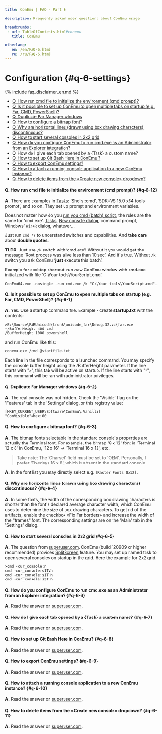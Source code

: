 ```yaml
---
title: ConEmu | FAQ - Part 6

description: Frequenly asked user questions about ConEmu usage

breadcrumbs:
 - url: TableOfContents.html#conemu
   title: ConEmu

otherlang:
   en: /en/FAQ-6.html
   ru: /ru/FAQ-6.html
---
```


# Configuration  {#q-6-settings}

{% include faq_disclaimer_en.md %}

* [Q. How run cmd file to initialize the environment (cmd prompt)?](FAQ-6.html#q-6-12)
* [Q. Is it possible to set up ConEmu to open multiple tabs on startup (e.g. Far, CMD, PowerShell)?](#q-6-1)
* [Q. Duplicate Far Manager windows](#q-6-2)
* [Q. How to configure a bitmap font?](#q-6-3)
* [Q. Why are horizontal lines (drawn using box drawing characters) discontinuous?](#q-6-4)
* [Q. How to start several consoles in 2x2 grid](#q-6-5)
* [Q. How do you configure ConEmu to run cmd.exe as an Administrator from an Explorer integration?](#q-6-6)
* [Q. How do I give each tab opened by a {Task} a custom name?](#q-6-7)
* [Q. How to set up Git Bash Here in ConEmu ?](#q-6-8)
* [Q. How to export ConEmu settings?](#q-6-9)
* [Q. How to attach a running console application to a new ConEmu instance?](#q-6-10)
* [Q. How to delete items from the «Create new console» dropdown?](#q-6-11)







#### Q. How run cmd file to initialize the environment (cmd prompt)?   {#q-6-12}

**A.** There are examples in [Tasks](Tasks.html): ‘Shells::cmd’,
‘SDK::VS 15.0 x64 tools prompt’, and so on. They set up prompt and environment
variables.

Does not matter how do you [run you cmd (batch) script](LaunchNewTab.html),
the rules are the same for ‘cmd.exe’. [Tasks](Tasks.html), [New console dialog](LaunchNewTab.html),
command prompt, Windows' `Win+R` dialog, whatever...

Just run `cmd /?` to understand switches and capabilities.
And **take care** about **double quotes**.

**TLDR.** Just use `/k` switch with ‘cmd.exe’! Without it you would
get the message ‘Root process was alive less than 10 sec’. And it's true.
Without `/k` switch you ask ConEmu ‘**just** execute this batch’.

Example for desktop shortcut: run *new* ConEmu window with cmd.exe
initialized with file ‘C:\Your tools\YourScript.cmd’.

~~~
ConEmu64.exe -nosingle -run cmd.exe /k "C:\Your tools\YourScript.cmd".
~~~




#### Q. Is it possible to set up ConEmu to open multiple tabs on startup (e.g. Far, CMD, PowerShell)?   {#q-6-1}

**A.** Yes. Use a startup command file. Example - create **startup.txt** with the contents:

~~~
>E:\Source\FARUnicode\trunk\unicode_far\Debug.32.vc\far.exe
*/BufferHeight 400 cmd
/BufferHeight 1000 powershell
~~~

and run ConEmu like this:

~~~
conemu.exe /cmd @startfile.txt
~~~

Each line in the file corresponds to a launched command. You may specify the console buffer height using the /BufferHeight parameter. If the line starts with "`>`", this tab will be active on startup. If the line starts with "`*`", this command will be ran with administrator privileges.




#### Q. Duplicate Far Manager windows   {#q-6-2}

**A.** The real console was not hidden. Check the 'Visible' flag on the 'Features' tab in the 'Settings' dialog, or this registry value:

~~~
[HKEY_CURRENT_USER\Software\ConEmu\.Vanilla]
"ConVisible"=hex:00
~~~



#### Q. How to configure a bitmap font?   {#q-6-3}

**A.** The bitmap fonts selectable in the standard console's properties are actually the Terminal font. For example, the bitmap '8 x 12' font is 'Terminal 12 x 8' in ConEmu, '12 x 16' -> 'Terminal 16 x 12', etc.

> Take note: The 'Charset' field must be set to 'OEM'. 
> Personally, I prefer 'Fixedsys 16 x 8', which is absent in the standard console.


**A.** In the font list you may directly select e.g. `[Raster Fonts 8x12]`.




#### Q. Why are horizontal lines (drawn using box drawing characters) discontinuous?   {#q-6-4}

**A.** In some fonts, the width of the corresponding box drawing characters is shorter than the font's declared average character width, which ConEmu uses to determine the size of box drawing characters. To get rid of the artifacts, enable the checkbox «Fix Far borders» and increase the width of the "frames" font. The corresponding settings are on the 'Main' tab in the 'Settings' dialog.




#### Q. How to start several consoles in 2x2 grid   {#q-6-5}

**A.** The question from [superuser.com](http://superuser.com/q/473807/139371). ConEmu (build 120909 or higher recommended) provides [SplitScreen](SplitScreen.html) feature. You may set up named task to open several consoles on startup in the grid. Here the example for 2x2 grid.

~~~
>cmd -cur_console:n
cmd -cur_console:s1TVn
cmd -cur_console:s1THn
cmd -cur_console:s2THn
~~~



#### Q. How do you configure ConEmu to run cmd.exe as an Administrator from an Explorer integration?   {#q-6-6}

**A.** Read the answer on [superuser.com](http://superuser.com/q/470408/139371).




#### Q. How do I give each tab opened by a {Task} a custom name?   {#q-6-7}

**A.** Read the answer on [superuser.com](http://superuser.com/q/459154/139371).




#### Q. How to set up Git Bash Here in ConEmu?   {#q-6-8}

**A.** Read the answer on [superuser.com](http://superuser.com/q/454380/139371).




#### Q. How to export ConEmu settings?   {#q-6-9}

**A.** Read the answer on [superuser.com](http://superuser.com/q/450144/139371).




#### Q. How to attach a running console application to a new ConEmu instance?   {#q-6-10}

**A.** Read the answer on [superuser.com](http://superuser.com/q/445394/139371).




#### Q. How to delete items from the «Create new console» dropdown?   {#q-6-11}

**A.** Read the answer on [superuser.com](http://superuser.com/a/436273/139371).
